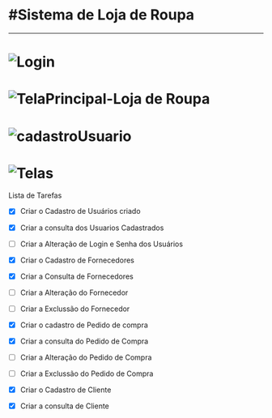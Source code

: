 #__Sistema de Loja de Roupa__
===
---
![Login](https://user-images.githubusercontent.com/61259982/89689685-4da02600-d8db-11ea-90f6-271660c62bc1.png)
===
![TelaPrincipal-Loja de Roupa](https://user-images.githubusercontent.com/61259982/89688584-e1bcbe00-d8d8-11ea-81ef-1d7e37a41d53.png)
====
![cadastroUsuario](https://user-images.githubusercontent.com/61259982/89688823-60196000-d8d9-11ea-966c-d1354835bc7a.png)
===

![Telas](https://user-images.githubusercontent.com/61259982/89689352-93a8ba00-d8da-11ea-95fb-0ee777c130d7.png)
===



Lista de Tarefas

- [x] Criar o Cadastro de Usuários criado
- [x] Criar a consulta dos Usuarios Cadastrados
- [ ] Criar a Alteração de Login e Senha dos Usuários
- [x] Criar o Cadastro de Fornecedores
- [x] Criar a Consulta de Fornecedores
- [ ] Criar a Alteração do Fornecedor
- [ ] Criar a Exclussão do Fornecedor
- [x] Criar o cadastro de Pedido de compra
- [x] Criar a consulta do Pedido de Compra
- [ ] Criar a Alteração do Pedido de Compra
- [ ] Criar a Exclussão do Pedido de Compra
- [x] Criar o Cadastro de Cliente
- [X] Criar a consulta de Cliente 



